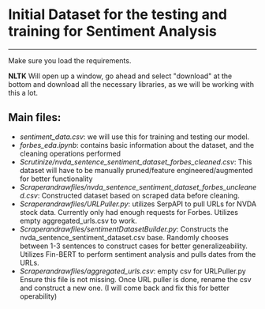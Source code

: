# **Initial Dataset for the testing and training for Sentiment Analysis**
---

Make sure you load the requirements.

**NLTK** Will open up a window, go ahead and select "download" at the bottom and download all the necessary libraries, as we will be working with this a lot.

## **Main files:**
 - *_sentiment_data.csv_*: we will use this for training and testing our model.
 - *_forbes_eda.ipynb_*: contains basic information about the dataset, and the cleaning operations performed
 - *_Scrutinize/nvda_sentence_sentiment_dataset_forbes_cleaned.csv_*: This dataset will have to be manually pruned/feature engineered/augmented for better functionality
 - *_Scraperandrawfiles/nvda_sentence_sentiment_dataset_forbes_uncleaned.csv_*: Constructed dataset based on scraped data before cleaning.
 - *_Scraperandrawfiles/URLPuller.py_*: utilizes SerpAPI to pull URLs for NVDA stock data. Currently only had enough requests for Forbes. Utilizes empty aggregated_urls.csv to work.
 - *_Scraperandrawfiles/sentimentDatasetBuilder.py_*: Constructs the nvda_sentence_sentiment_dataset.csv base. Randomly chooses between 1-3 sentences to construct cases for better generalizeability. Utilizes Fin-BERT to perform sentiment analysis and pulls dates from the URLs.
 - *_Scraperandrawfiles/aggregated_urls.csv_*: empty csv for URLPuller.py Ensure this file is not missing. Once URL puller is done, rename the csv and construct a new one. (I will come back and fix this for better operability)

